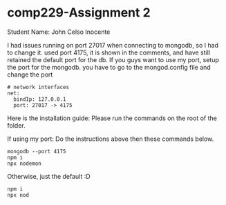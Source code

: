 # comp229-Assignment 2

Student Name: John Celso Inocente

I had issues running on port 27017 when connecting to mongodb, so I had to change it. used port 4175, it is shown in the comments, and have still retained the default port for the db. 
If you guys want to use my port, setup the port for the mongodb.
you have to go to the mongod.config file and change the port
```````````
# network interfaces
net:
  bindIp: 127.0.0.1
  port: 27017 -> 4175

```````````

Here is the installation guide:
Please run the commands on the root of the folder.

If using my port:
Do the instructions above then these commands below.
```
mongodb --port 4175
npm i
npx nodemon
```

Otherwise, just the default :D
```
npm i
npx nod
